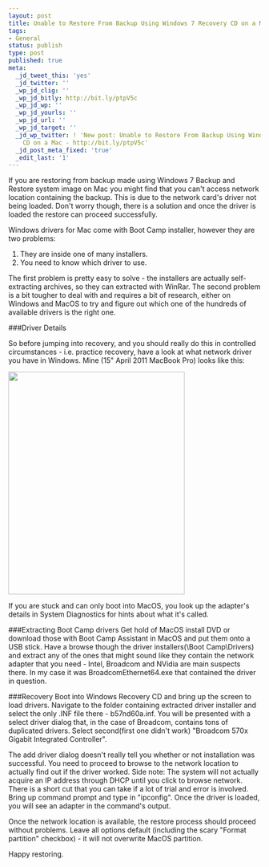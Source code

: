 ```yaml
---
layout: post
title: Unable to Restore From Backup Using Windows 7 Recovery CD on a Mac
tags:
- General
status: publish
type: post
published: true
meta:
  _jd_tweet_this: 'yes'
  _jd_twitter: ''
  _wp_jd_clig: ''
  _wp_jd_bitly: http://bit.ly/ptpV5c
  _wp_jd_wp: ''
  _wp_jd_yourls: ''
  _wp_jd_url: ''
  _wp_jd_target: ''
  _jd_wp_twitter: ! 'New post: Unable to Restore From Backup Using Windows 7 Recovery
    CD on a Mac - http://bit.ly/ptpV5c'
  _jd_post_meta_fixed: 'true'
  _edit_last: '1'
---
```

If you are restoring from backup made using Windows 7 Backup and Restore system image on Mac you might find that you can't access network location containing the backup. This is due to the network card's driver not being loaded. Don't worry though, there is a solution and once the driver is loaded the restore can proceed successfully.

Windows drivers for Mac come with Boot Camp installer, however they are two problems:  
 1. They are inside one of many installers.  
 2. You need to know which driver to use.

The first problem is pretty easy to solve - the installers are actually self-extracting archives, so they can extracted with WinRar. The second problem is a bit tougher to deal with and requires a bit of research, either on Windows and  MacOS to try and figure out which one of the hundreds of available drivers is the right one.

###Driver Details

So before jumping into recovery, and you should really do this in controlled circumstances - i.e. practice recovery, have a look at what network driver you have in Windows. Mine (15" April 2011 MacBook Pro) looks like this:  

<a href="http://www.somethingorothersoft.com/wp-content/uploads/2011/07/driver.png"><img src="http://www.somethingorothersoft.com/wp-content/uploads/2011/07/driver.png" alt="" title="driver" width="352" height="444" class="alignnone size-full wp-image-543" /></a>

If you are stuck and can only boot into MacOS, you look up the adapter's details in System Diagnostics for hints about what it's called.

###Extracting Boot Camp drivers
Get hold of MacOS install DVD or download those with Boot Camp Assistant in MacOS and put them onto a USB stick. Have a browse though the driver installers(<MacOS DVD>\Boot Camp\Drivers\) and extract any of the ones that might sound like they contain the network adapter that you need - Intel, Broadcom and NVidia are main suspects there. In my case it was BroadcomEthernet64.exe that contained the driver in question.

###Recovery
Boot into Windows Recovery CD and bring up the screen to load drivers. Navigate to the folder containing extracted driver installer and select the only .INF file there - b57nd60a.inf. You will be presented with a select driver dialog that, in the case of Broadcom, contains tons of duplicated drivers. Select second(first one didn't work) "Broadcom 570x Gigabit Integrated Controller".  

The add driver dialog doesn't really tell you whether or not installation was successful. You need to proceed to browse to the network location to actually find out if the driver worked. Side note: The system will not actually acquire an IP address through DHCP until you click to browse network. There is a short cut that you can take if a lot of trial and error is involved.  Bring up command prompt and type in "ipconfig". Once the driver is loaded, you will see an adapter in the command's output.

Once the network location is available, the restore process should proceed without problems. Leave all options default (including the scary "Format partition" checkbox) - it will not overwrite MacOS partition.

Happy restoring.
